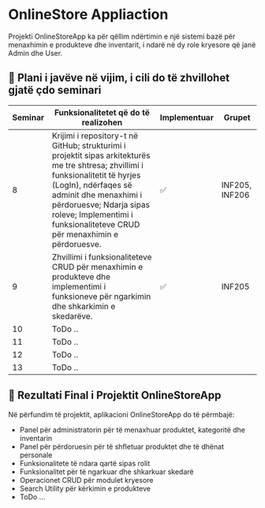 ﻿# OnlineStore Appliaction

Projekti OnlineStoreApp ka për qëllim ndërtimin e një sistemi bazë për menaxhimin e produkteve dhe inventarit, i ndarë në dy role kryesore që janë Admin dhe User.

## 📅 Plani i javëve në vijim, i cili do të zhvillohet gjatë çdo seminari


| Seminar | Funksionalitetet që do të realizohen | Implementuar | Grupet |
|---------|------------------------------------------------------------------------------------------------------|--------------|--------|
| 8       | Krijimi i repository-t në GitHub; strukturimi i projektit sipas arkitekturës me tre shtresa; zhvillimi i funksionalitetit të hyrjes (LogIn), ndërfaqes së adminit dhe menaxhimi i përdoruesve; Ndarja sipas roleve; Implementimi i funksionaliteteve CRUD për menaxhimin e përdoruesve.  |      ✅         |  INF205, INF206      |
| 9       | Zhvillimi i funksionaliteteve CRUD për menaxhimin e produkteve dhe implementimi i funksioneve për ngarkimin dhe shkarkimin e skedarëve.  |       ✅       |    INF205     |
| 10      | ToDo .. |              |        |
| 11      | ToDo .. |              |        |
| 12      | ToDo .. |              |        |
| 13      | ToDo .. |              |        |



## 🎯 Rezultati Final i Projektit OnlineStoreApp

Në përfundim të projektit, aplikacioni OnlineStoreApp do të përmbajë:
- Panel për administratorin për të menaxhuar produktet, kategoritë dhe inventarin
- Panel për përdoruesin për të shfletuar produktet dhe të dhënat personale
- Funksionalitete të ndara qartë sipas rolit
- Funksionalitet për të ngarkuar dhe shkarkuar skedarë 
- Operacionet CRUD për modulet kryesore
- Search Utility për kërkimin e produkteve
- ToDo ...

